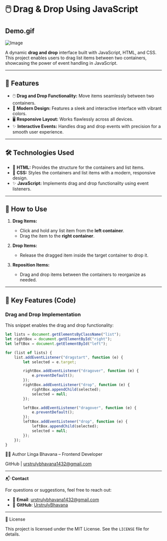 # 🖱️ Drag & Drop Using JavaScript

## Demo.gif

![Image](https://github.com/user-attachments/assets/a8dee2b0-e356-45fd-a4d1-f7650f213d9a)

A dynamic **drag and drop** interface built with JavaScript, HTML, and CSS. This project enables users to drag list items between two containers, showcasing the power of event handling in JavaScript.

---

## 🚀 Features
- 🖱️ **Drag and Drop Functionality:** Move items seamlessly between two containers.
- 🎨 **Modern Design:** Features a sleek and interactive interface with vibrant colors.
- 🖥️ **Responsive Layout:** Works flawlessly across all devices.
- ✨ **Interactive Events:** Handles drag and drop events with precision for a smooth user experience.

---

## 🛠️ Technologies Used
- 🎨 **HTML:** Provides the structure for the containers and list items.
- 🎨 **CSS:** Styles the containers and list items with a modern, responsive design.
- ✨ **JavaScript:** Implements drag and drop functionality using event listeners.

---

## 🔧 How to Use
1. **Drag Items:**
   - Click and hold any list item from the **left container**.
   - Drag the item to the **right container**.

2. **Drop Items:**
   - Release the dragged item inside the target container to drop it.

3. **Reposition Items:**
   - Drag and drop items between the containers to reorganize as needed.

---

## 🔑 Key Features (Code)

### **Drag and Drop Implementation**
This snippet enables the drag and drop functionality:
```javascript
let lists = document.getElementsByClassName("list");
let rightBox = document.getElementById("right");
let leftBox = document.getElementById("left");

for (list of lists) {
    list.addEventListener("dragstart", function (e) {
        let selected = e.target;

        rightBox.addEventListener("dragover", function (e) {
            e.preventDefault();
        });
        rightBox.addEventListener("drop", function (e) {
            rightBox.appendChild(selected);
            selected = null;
        });

        leftBox.addEventListener("dragover", function (e) {
            e.preventDefault();
        });
        leftBox.addEventListener("drop", function (e) {
            leftBox.appendChild(selected);
            selected = null;
        });
    });
}
```

🙋‍♀️ Author
Linga Bhavana – Frontend Developer

GitHub | urstrulybhavana1432@gmail.com

---


📬 **Contact**

For questions or suggestions, feel free to reach out:

- 📧 **Email**: [urstrulybhavana1432@gmail.com](mailto:urstrulybhavana1432@gmail.com)  
- 🐙 **GitHub**: [UrstrulyBhavana](https://github.com/UrstrulyBhavana)


---

📜 License

This project is licensed under the MIT License. See the `LICENSE` file for details.
